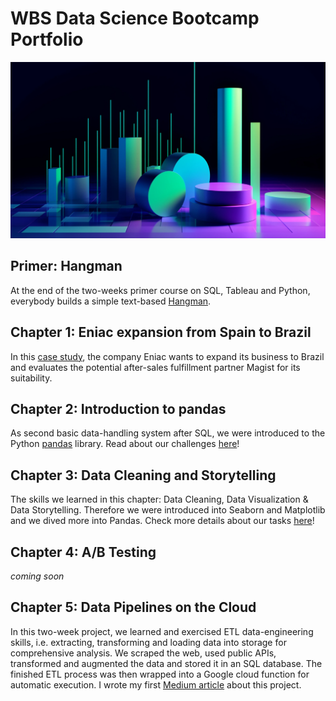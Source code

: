 # WBS Data Science Bootcamp Portfolio

![cover_picture](0_Hangman_game_with_Python/cover_pciture.webp)

## Primer: Hangman

At the end of the two-weeks primer course on SQL, Tableau and Python, everybody builds a simple text-based [Hangman](<0_Hangman_game_with_Python>).


## Chapter 1: Eniac expansion from Spain to Brazil

In this [case study](<1_Data Driven Businesses with SQL & Tableau>), the company Eniac wants to expand
its business to Brazil and evaluates the potential after-sales fulfillment partner
Magist for its suitability.


## Chapter 2: Introduction to pandas

As second basic data-handling system after SQL, we were introduced to the Python
[pandas](https://pandas.pydata.org/) library.
Read about our challenges [here](<2_Pandas>)! 

## Chapter 3: Data Cleaning and Storytelling

The skills we learned in this chapter: Data Cleaning, Data Visualization & Data Storytelling. Therefore we were introduced into Seaborn and Matplotlib and we dived more into Pandas. Check more details about our tasks [here](<3_Data Storytelling & Data Cleaning>)!

## Chapter 4: A/B Testing
*coming soon*

## Chapter 5: Data Pipelines on the Cloud

In this two-week project, we learned and exercised ETL data-engineering skills, i.e. extracting, transforming and loading data into storage for comprehensive analysis. We scraped the web, used public APIs, transformed and augmented the data and stored it in an SQL database. The finished ETL process was then wrapped into a Google cloud function for automatic execution. I wrote my first [Medium article](<https://medium.com/@spceng/my-first-data-engineering-project-data-pipelines-in-action-for-gans-acfa7b3641cc>) about this project.



